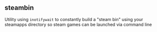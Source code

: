 steambin
---
Utility using `inotifywait` to constantly build a "steam bin" using your steamapps directory so steam games can be launched via command line
